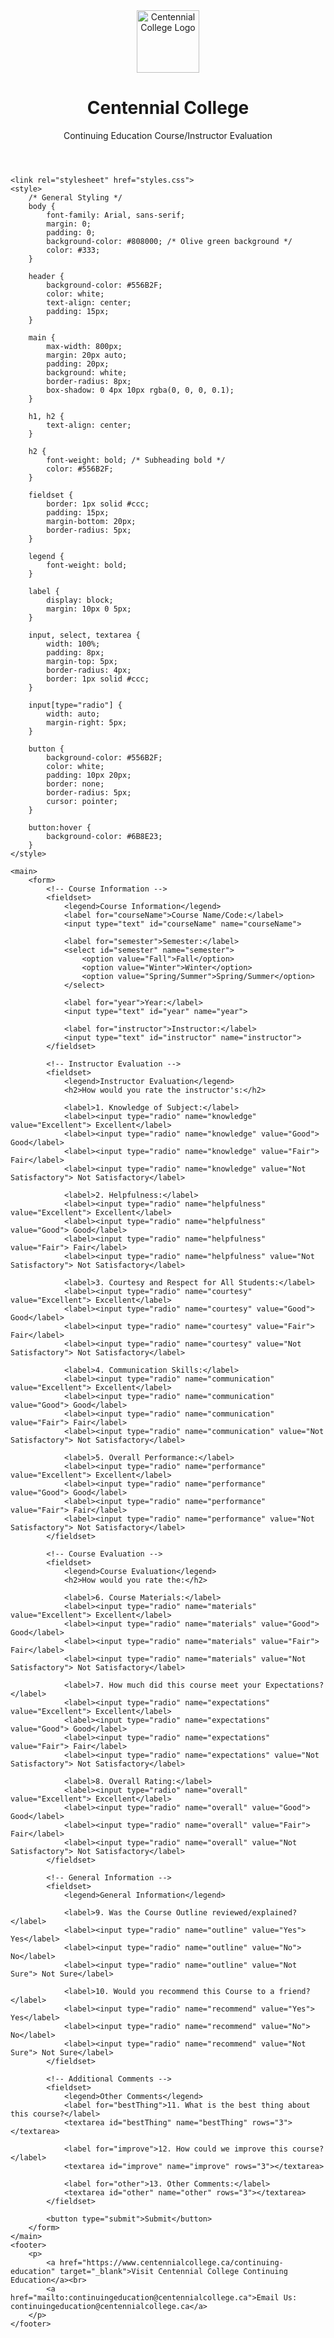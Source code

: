 <!DOCTYPE html>
<html lang="en">
<head>
    <meta charset="UTF-8">
    <meta name="viewport" content="width=device-width, initial-scale=1.0">
   <header>
    <img src="https://tse4.mm.bing.net/th?id=OIP.VK9lUV3pLUerqnIy4oenfwHaCY&pid=Api&P=0&h=180" alt="Centennial College Logo" style="display: block; margin: 0 auto; height: 100px;">
    <h1>Centennial College</h1>
    <p>Continuing Education Course/Instructor Evaluation</p>
</header>

    <link rel="stylesheet" href="styles.css">
    <style>
        /* General Styling */
        body {
            font-family: Arial, sans-serif;
            margin: 0;
            padding: 0;
            background-color: #808000; /* Olive green background */
            color: #333;
        }

        header {
            background-color: #556B2F;
            color: white;
            text-align: center;
            padding: 15px;
        }

        main {
            max-width: 800px;
            margin: 20px auto;
            padding: 20px;
            background: white;
            border-radius: 8px;
            box-shadow: 0 4px 10px rgba(0, 0, 0, 0.1);
        }

        h1, h2 {
            text-align: center;
        }

        h2 {
            font-weight: bold; /* Subheading bold */
            color: #556B2F;
        }

        fieldset {
            border: 1px solid #ccc;
            padding: 15px;
            margin-bottom: 20px;
            border-radius: 5px;
        }

        legend {
            font-weight: bold;
        }

        label {
            display: block;
            margin: 10px 0 5px;
        }

        input, select, textarea {
            width: 100%;
            padding: 8px;
            margin-top: 5px;
            border-radius: 4px;
            border: 1px solid #ccc;
        }

        input[type="radio"] {
            width: auto;
            margin-right: 5px;
        }

        button {
            background-color: #556B2F;
            color: white;
            padding: 10px 20px;
            border: none;
            border-radius: 5px;
            cursor: pointer;
        }

        button:hover {
            background-color: #6B8E23;
        }
    </style>
</head>
<body>
   
    <main>
        <form>
            <!-- Course Information -->
            <fieldset>
                <legend>Course Information</legend>
                <label for="courseName">Course Name/Code:</label>
                <input type="text" id="courseName" name="courseName">

                <label for="semester">Semester:</label>
                <select id="semester" name="semester">
                    <option value="Fall">Fall</option>
                    <option value="Winter">Winter</option>
                    <option value="Spring/Summer">Spring/Summer</option>
                </select>

                <label for="year">Year:</label>
                <input type="text" id="year" name="year">

                <label for="instructor">Instructor:</label>
                <input type="text" id="instructor" name="instructor">
            </fieldset>

            <!-- Instructor Evaluation -->
            <fieldset>
                <legend>Instructor Evaluation</legend>
                <h2>How would you rate the instructor's:</h2>

                <label>1. Knowledge of Subject:</label>
                <label><input type="radio" name="knowledge" value="Excellent"> Excellent</label>
                <label><input type="radio" name="knowledge" value="Good"> Good</label>
                <label><input type="radio" name="knowledge" value="Fair"> Fair</label>
                <label><input type="radio" name="knowledge" value="Not Satisfactory"> Not Satisfactory</label>

                <label>2. Helpfulness:</label>
                <label><input type="radio" name="helpfulness" value="Excellent"> Excellent</label>
                <label><input type="radio" name="helpfulness" value="Good"> Good</label>
                <label><input type="radio" name="helpfulness" value="Fair"> Fair</label>
                <label><input type="radio" name="helpfulness" value="Not Satisfactory"> Not Satisfactory</label>

                <label>3. Courtesy and Respect for All Students:</label>
                <label><input type="radio" name="courtesy" value="Excellent"> Excellent</label>
                <label><input type="radio" name="courtesy" value="Good"> Good</label>
                <label><input type="radio" name="courtesy" value="Fair"> Fair</label>
                <label><input type="radio" name="courtesy" value="Not Satisfactory"> Not Satisfactory</label>

                <label>4. Communication Skills:</label>
                <label><input type="radio" name="communication" value="Excellent"> Excellent</label>
                <label><input type="radio" name="communication" value="Good"> Good</label>
                <label><input type="radio" name="communication" value="Fair"> Fair</label>
                <label><input type="radio" name="communication" value="Not Satisfactory"> Not Satisfactory</label>

                <label>5. Overall Performance:</label>
                <label><input type="radio" name="performance" value="Excellent"> Excellent</label>
                <label><input type="radio" name="performance" value="Good"> Good</label>
                <label><input type="radio" name="performance" value="Fair"> Fair</label>
                <label><input type="radio" name="performance" value="Not Satisfactory"> Not Satisfactory</label>
            </fieldset>

            <!-- Course Evaluation -->
            <fieldset>
                <legend>Course Evaluation</legend>
                <h2>How would you rate the:</h2>

                <label>6. Course Materials:</label>
                <label><input type="radio" name="materials" value="Excellent"> Excellent</label>
                <label><input type="radio" name="materials" value="Good"> Good</label>
                <label><input type="radio" name="materials" value="Fair"> Fair</label>
                <label><input type="radio" name="materials" value="Not Satisfactory"> Not Satisfactory</label>

                <label>7. How much did this course meet your Expectations?</label>
                <label><input type="radio" name="expectations" value="Excellent"> Excellent</label>
                <label><input type="radio" name="expectations" value="Good"> Good</label>
                <label><input type="radio" name="expectations" value="Fair"> Fair</label>
                <label><input type="radio" name="expectations" value="Not Satisfactory"> Not Satisfactory</label>

                <label>8. Overall Rating:</label>
                <label><input type="radio" name="overall" value="Excellent"> Excellent</label>
                <label><input type="radio" name="overall" value="Good"> Good</label>
                <label><input type="radio" name="overall" value="Fair"> Fair</label>
                <label><input type="radio" name="overall" value="Not Satisfactory"> Not Satisfactory</label>
            </fieldset>

            <!-- General Information -->
            <fieldset>
                <legend>General Information</legend>

                <label>9. Was the Course Outline reviewed/explained?</label>
                <label><input type="radio" name="outline" value="Yes"> Yes</label>
                <label><input type="radio" name="outline" value="No"> No</label>
                <label><input type="radio" name="outline" value="Not Sure"> Not Sure</label>

                <label>10. Would you recommend this Course to a friend?</label>
                <label><input type="radio" name="recommend" value="Yes"> Yes</label>
                <label><input type="radio" name="recommend" value="No"> No</label>
                <label><input type="radio" name="recommend" value="Not Sure"> Not Sure</label>
            </fieldset>

            <!-- Additional Comments -->
            <fieldset>
                <legend>Other Comments</legend>
                <label for="bestThing">11. What is the best thing about this course?</label>
                <textarea id="bestThing" name="bestThing" rows="3"></textarea>

                <label for="improve">12. How could we improve this course?</label>
                <textarea id="improve" name="improve" rows="3"></textarea>

                <label for="other">13. Other Comments:</label>
                <textarea id="other" name="other" rows="3"></textarea>
            </fieldset>

            <button type="submit">Submit</button>
        </form>
    </main>
    <footer>
        <p>
            <a href="https://www.centennialcollege.ca/continuing-education" target="_blank">Visit Centennial College Continuing Education</a><br>
            <a href="mailto:continuingeducation@centennialcollege.ca">Email Us: continuingeducation@centennialcollege.ca</a>
        </p>
    </footer>
</body>
</html>


